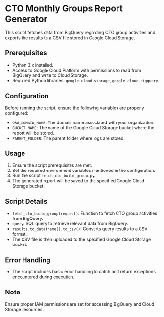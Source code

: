 # CTO Monthly Groups Report Generator

This script fetches data from BigQuery regarding CTO group activities and exports the results to a CSV file stored in Google Cloud Storage.

## Prerequisites

- Python 3.x installed.
- Access to Google Cloud Platform with permissions to read from BigQuery and write to Cloud Storage.
- Required Python libraries: `google-cloud-storage`, `google-cloud-bigquery`.

## Configuration

Before running the script, ensure the following variables are properly configured:

- `ORG_DOMAIN_NAME`: The domain name associated with your organization.
- `BUCKET_NAME`: The name of the Google Cloud Storage bucket where the report will be stored.
- `PARENT_FOLDER`: The parent folder where logs are stored.
  
## Usage

1. Ensure the script prerequisites are met.
2. Set the required environment variables mentioned in the configuration.
3. Run the script `fetch_cto_build_group.py`.
4. The generated report will be saved to the specified Google Cloud Storage bucket.

## Script Details

- `fetch_cto_build_group(request)`: Function to fetch CTO group activities from BigQuery.
- `query`: SQL query to retrieve relevant data from BigQuery.
- `results.to_dataframe().to_csv()`: Converts query results to a CSV format.
- The CSV file is then uploaded to the specified Google Cloud Storage bucket.

## Error Handling

- The script includes basic error handling to catch and return exceptions encountered during execution.

## Note

Ensure proper IAM permissions are set for accessing BigQuery and Cloud Storage resources.
